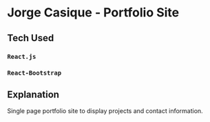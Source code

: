 # Jorge Casique - Portfolio Site

## Tech Used

### `React.js`
### `React-Bootstrap`

## Explanation

Single page portfolio site to display projects and contact information.
